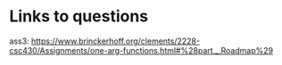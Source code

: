 # Links to questions

ass3:
https://www.brinckerhoff.org/clements/2228-csc430/Assignments/one-arg-functions.html#%28part._.Roadmap%29
